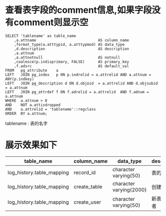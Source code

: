 # 查看表字段的comment信息,如果字段没有comment则显示空
	SELECT 'tablename' as table_name
		,a.attname                            AS column_name
		,format_type(a.atttypid, a.atttypmod) AS data_type
		,d.description                        AS description
		,a.attnum
		,a.attnotnull                         AS notnull
		,coalesce(p.indisprimary, FALSE)      AS primary_key
		,f.adsrc                              AS default_val
	FROM   pg_attribute    a
	LEFT   JOIN pg_index   p ON p.indrelid = a.attrelid AND a.attnum = ANY(p.indkey)
	LEFT   JOIN pg_description d ON d.objoid  = a.attrelid AND d.objsubid = a.attnum
	LEFT   JOIN pg_attrdef f ON f.adrelid = a.attrelid  AND f.adnum = a.attnum
	WHERE  a.attnum > 0
	AND    NOT a.attisdropped
	AND    a.attrelid = 'tablename'::regclass
	ORDER  BY a.attnum;


tablename : 表的名字

# 展示效果如下
|table_name|column_name|data_type|description|attnum|notnull|primary_key|default_val|
|---|---|---|---|---|---|---|---
log_history.table_mapping|record_id|character varying(50)|表的唯一键|1|f|f|
log_history.table_mapping|create_table|character varying(2000)|创建的新表|2	f|f|
log_history.table_mapping|create_user|character varying(50)|新表的创建者|3|f|f|



